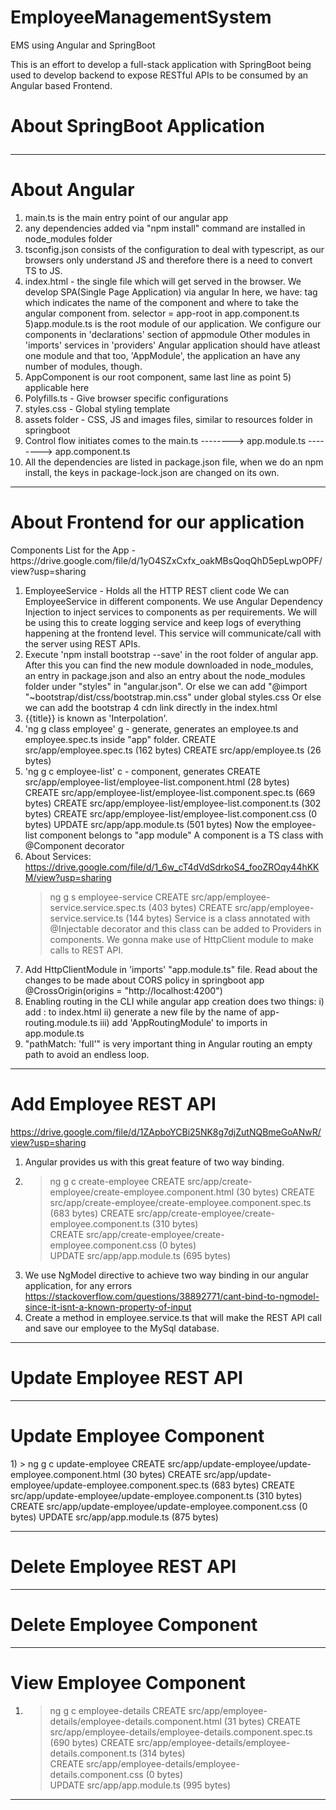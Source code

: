 # EmployeeManagementSystem
EMS using Angular and SpringBoot

This is an effort to develop a full-stack application with SpringBoot being used to develop backend to expose RESTful APIs to be consumed by an Angular based Frontend.

<h1>About SpringBoot Application</h>


--------------------------------------------------------------------------


<h1>About Angular</h1>

1) main.ts is the main entry point of our angular app
2) any dependencies added via "npm install" command are installed in node_modules folder
3) tsconfig.json consists of the configuration to deal with typescript, as our browsers only understand JS and therefore there is a need to convert TS to JS.
4) index.html - the single file which will get served in the browser. We develop SPA(Single Page Application) via angular
  In here, we have:
  <app-root> tag which indicates the name of the component and where to take the angular component from.
  selector = app-root  in app.component.ts
5)app.module.ts is the root module of our application.
  We configure our components in 'declarations' section of appmodule
  Other modules in 'imports'
  services in 'providers'
  Angular application should have atleast one module and that too, 'AppModule', the application an have any number of modules, though.
6) AppComponent is our root component, same last line as point 5) applicable here
7) Polyfills.ts - Give browser specific configurations
8) styles.css - Global styling template
9) assets folder - CSS, JS and images files, similar to resources folder in springboot
10) Control flow initiates comes to the 
  main.ts --------> app.module.ts --------> app.component.ts 
11) All the dependencies are listed in package.json file, when we do an npm install, the keys in package-lock.json are changed on its own.
  
--------------------------------------------------------------------------------
  
  
<h1>About Frontend for our application</h1>
Components List for the App - https://drive.google.com/file/d/1yO4SZxCxfx_oakMBsQoqQhD5epLwpOPF/view?usp=sharing

1) EmployeeService - Holds all the HTTP REST client code
   We can EmployeeService in different components. We use Angular Dependency Injection to inject services to components as per requirements.
   We will be using this to create logging service and keep logs of everything happening at the frontend level.
   This service will communicate/call with the server using REST APIs.
2) Execute 'npm install bootstrap --save' in the root folder of angular app. After this you can find the new module downloaded in node_modules, an entry in 
   package.json and also an entry about the node_modules folder under "styles" in "angular.json".
   Or else we can add "@import "~bootstrap/dist/css/bootstrap.min.css" under global styles.css
   Or else we can add the bootstrap 4 cdn link directly in the index.html
3) {{title}}  is known as 'Interpolation'.
4) 'ng g class employee' g - generate,  generates an employee.ts and employee.spec.ts inside "app" folder.
   CREATE src/app/employee.spec.ts (162 bytes)
   CREATE src/app/employee.ts (26 bytes)
5) 'ng g c employee-list' c - component, generates
   CREATE src/app/employee-list/employee-list.component.html (28 bytes)
   CREATE src/app/employee-list/employee-list.component.spec.ts (669 bytes)
   CREATE src/app/employee-list/employee-list.component.ts (302 bytes)
   CREATE src/app/employee-list/employee-list.component.css (0 bytes)
   UPDATE src/app/app.module.ts (501 bytes)
   Now the employee-list component belongs to "app module"
   A component is a TS class with @Component decorator
6) About Services:
   https://drive.google.com/file/d/1_6w_cT4dVdSdrkoS4_fooZROqy44hKKM/view?usp=sharing
   > ng g s employee-service
   CREATE src/app/employee-service.service.spec.ts (403 bytes)
   CREATE src/app/employee-service.service.ts (144 bytes)
   Service is a class annotated with @Injectable decorator and this class can be added to Providers in components.
   We gonna make use of HttpClient module to make calls to REST API.
7) Add HttpClientModule in 'imports' "app.module.ts" file. Read about the changes to be made about CORS policy in springboot app
   @CrossOrigin(origins = "http://localhost:4200")
8) Enabling routing in the CLI while angular app creation does two things:
   i) add : 
      <base href="/">  to index.html
   ii) generate a new file by the name of app-routing.module.ts
   iii) add 'AppRoutingModule' to imports in app.module.ts
9) "pathMatch: 'full'" is very important thing in Angular routing an empty path to avoid an endless loop.

  --------------------------------------------------------------------------------
  
  
  <h1>Add Employee REST API</h1>

  https://drive.google.com/file/d/1ZApboYCBi25NK8g7djZutNQBmeGoANwR/view?usp=sharing  
  
  1) Angular provides us with this great feature of two way binding.
  2) > ng g c create-employee
      CREATE src/app/create-employee/create-employee.component.html (30 bytes)
      CREATE src/app/create-employee/create-employee.component.spec.ts (683 bytes)
      CREATE src/app/create-employee/create-employee.component.ts (310 bytes)     
      CREATE src/app/create-employee/create-employee.component.css (0 bytes)      
      UPDATE src/app/app.module.ts (695 bytes)
  3) We use NgModel directive to achieve two way binding in our angular application, for any errors
     https://stackoverflow.com/questions/38892771/cant-bind-to-ngmodel-since-it-isnt-a-known-property-of-input
  4) Create a method in employee.service.ts that will make the REST API call and save our employee to the MySql database.
  
  --------------------------------------------------------------------------------
  
  
  <h1>Update Employee REST API</h1>
  
  --------------------------------------------------------------------------------
  
  
  <h1>Update Employee Component</h1>
  1) > ng g c update-employee
      CREATE src/app/update-employee/update-employee.component.html (30 bytes)
      CREATE src/app/update-employee/update-employee.component.spec.ts (683 bytes)
      CREATE src/app/update-employee/update-employee.component.ts (310 bytes)     
      CREATE src/app/update-employee/update-employee.component.css (0 bytes)      
      UPDATE src/app/app.module.ts (875 bytes)
  
  --------------------------------------------------------------------------------
  
  
  <h1>Delete Employee REST API</h1>
  
  --------------------------------------------------------------------------------
  
  
  <h1>Delete Employee Component</h1>
  
  --------------------------------------------------------------------------------
  
  
  <h1>View Employee Component</h1>
  
  1) > ng g c employee-details
      CREATE src/app/employee-details/employee-details.component.html (31 bytes)
      CREATE src/app/employee-details/employee-details.component.spec.ts (690 bytes)
      CREATE src/app/employee-details/employee-details.component.ts (314 bytes)     
      CREATE src/app/employee-details/employee-details.component.css (0 bytes)      
      UPDATE src/app/app.module.ts (995 bytes)
  
   --------------------------------------------------------------------------------
